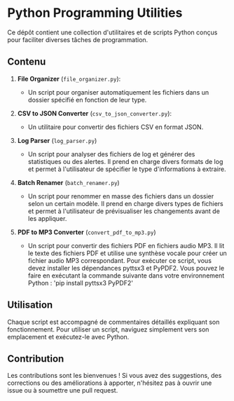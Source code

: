 # Python Programming Utilities

Ce dépôt contient une collection d'utilitaires et de scripts Python conçus pour faciliter diverses tâches de programmation.

## Contenu

1. **File Organizer** (`file_organizer.py`): 
   - Un script pour organiser automatiquement les fichiers dans un dossier spécifié en fonction de leur type.

2. **CSV to JSON Converter** (`csv_to_json_converter.py`): 
   - Un utilitaire pour convertir des fichiers CSV en format JSON.
  
3. **Log Parser** (`log_parser.py`)
   - Un script pour analyser des fichiers de log et générer des statistiques ou des alertes. Il prend en charge divers formats de log et permet à l'utilisateur de spécifier le type d'informations à extraire.

4. **Batch Renamer** (`batch_renamer.py`)
   - Un script pour renommer en masse des fichiers dans un dossier selon un certain modèle. Il prend en charge divers types de fichiers et permet à l'utilisateur de prévisualiser les changements avant de les appliquer.

5. **PDF to MP3 Converter** (`convert_pdf_to_mp3.py`)
   - Un script pour convertir des fichiers PDF en fichiers audio MP3. Il lit le texte des fichiers PDF et utilise une synthèse vocale pour créer un fichier audio MP3 correspondant. Pour exécuter ce script, vous devez installer les dépendances pyttsx3 et PyPDF2. Vous pouvez le faire en exécutant la commande suivante dans votre environnement Python : 'pip install pyttsx3 PyPDF2'

## Utilisation

Chaque script est accompagné de commentaires détaillés expliquant son fonctionnement. Pour utiliser un script, naviguez simplement vers son emplacement et exécutez-le avec Python.

## Contribution

Les contributions sont les bienvenues ! Si vous avez des suggestions, des corrections ou des améliorations à apporter, n'hésitez pas à ouvrir une issue ou à soumettre une pull request.
